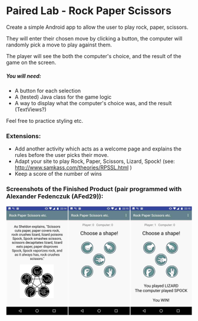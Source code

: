 # Paired Lab - Rock Paper Scissors

Create a simple Android app to allow the user to play rock, paper, scissors.

They will enter their chosen move by clicking a button, the computer will randomly pick a move to play against them.

The player will see the both the computer's choice, and the result of the game on the screen.

##### You will need:

* A button for each selection
* A (tested) Java class for the game logic
* A way to display what the computer's choice was, and the result (TextViews?)

Feel free to practice styling etc.

### Extensions:

* Add another activity which acts as a welcome page and explains the rules before the user picks their move.
* Adapt your site to play Rock, Paper, Scissors, Lizard, Spock! (see: http://www.samkass.com/theories/RPSSL.html )
* Keep a score of the number of wins

### Screenshots of the Finished Product (pair programmed with Alexander Fedenczuk (AFed29)):

![Alt text](screenshots/rock_paper_scissors.jpg?raw=true)
